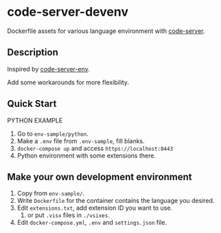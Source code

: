 code-server-devenv
====
Dockerfile assets for various language environment with [code-server](https://github.com/codercom/code-server).

## Description

Inspired by [code-server-env](https://github.com/Mushus/code-server-env).

Add some workarounds for more flexibility.

## Quick Start

PYTHON EXAMPLE

1. Go to `env-sample/python`.
2. Make a `.env` file from `.env-sample`, fill blanks.
3. `docker-compose up` and access `https://localhost:8443`
4. Python environment with some extensions there.

## Make your own development environment

1. Copy from `env-sample/`.
2. Write `Dockerfile` for the container contains the language you desired.
3. Edit `extensions.txt`, add extension ID you want to use.
   1. or put `.visx` files in `./vsixes`.
4. Edit `docker-compose.yml`, `.env` and `settings.json` file.


